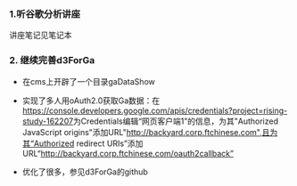 ### 1.听谷歌分析讲座
讲座笔记见笔记本

### 2. 继续完善d3ForGa
- 在cms上开辟了一个目录gaDataShow

- 实现了多人用oAuth2.0获取Ga数据：在<https://console.developers.google.com/apis/credentials?project=rising-study-162207>为Credentials编辑“网页客户端1”的信息，为其"Authorized JavaScript origins"添加URL"http://backyard.corp.ftchinese.com",且为其“Authorized redirect URIs”添加URL“http://backyard.corp.ftchinese.com/oauth2callback”

- 优化了很多，参见d3ForGa的github

